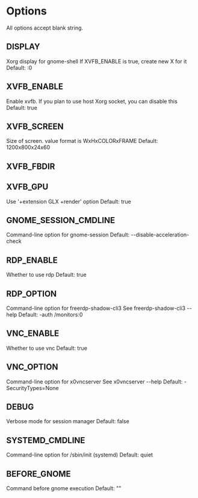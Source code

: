 # Options

All options accept blank string.

## DISPLAY

Xorg display for gnome-shell
If XVFB_ENABLE is true, create new X for it
Default: :0

## XVFB_ENABLE

Enable xvfb. If you plan to use host Xorg socket, you can disable this
Default: true

## XVFB_SCREEN

Size of screen. value format is WxHxCOLORxFRAME
Default: 1200x800x24x60

## XVFB_FBDIR

## XVFB_GPU

Use '+extension GLX +render' option
Default: true

## GNOME_SESSION_CMDLINE

Command-line option for gnome-session
Default: --disable-acceleration-check

## RDP_ENABLE

Whether to use rdp
Default: true

## RDP_OPTION

Command-line option for freerdp-shadow-cli3
See freerdp-shadow-cli3 --help 
Default: -auth /monitors:0

## VNC_ENABLE

Whether to use vnc
Default: true

## VNC_OPTION

Command-line option for x0vncserver
See x0vncserver --help
Default: -SecurityTypes=None

## DEBUG

Verbose mode for session manager
Default: false

## SYSTEMD_CMDLINE

Command-line option for /sbin/init (systemd)
Default: quiet

## BEFORE_GNOME

Command before gnome execution
Default: ""
